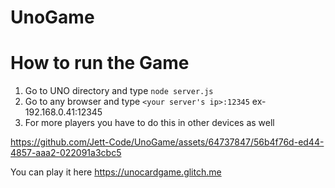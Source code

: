# UnoGame
# How to run the Game 
1) Go to UNO directory and type `node server.js`
2) Go to any browser and type `<your server's ip>:12345` ex- 192.168.0.41:12345
3) For more players you have to do this in other devices as well 


https://github.com/Jett-Code/UnoGame/assets/64737847/56b4f76d-ed44-4857-aaa2-022091a3cbc5

You can play it here 
https://unocardgame.glitch.me
